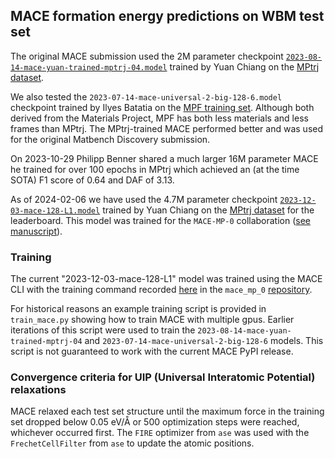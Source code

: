 ## MACE formation energy predictions on WBM test set

The original MACE submission used the 2M parameter checkpoint [`2023-08-14-mace-yuan-trained-mptrj-04.model`](https://figshare.com/ndownloader/files/42374049) trained by Yuan Chiang on the [MPtrj dataset](https://figshare.com/articles/dataset/23713842).

We also tested the `2023-07-14-mace-universal-2-big-128-6.model` checkpoint trained by Ilyes Batatia on the [MPF training set](https://figshare.com/articles/dataset/MPF_2021_2_8/19470599). Although both derived from the Materials Project, MPF has both less materials and less frames than MPtrj. The MPtrj-trained MACE performed better and was used for the original Matbench Discovery submission.

On 2023-10-29 Philipp Benner shared a much larger 16M parameter MACE he trained for over 100 epochs in MPtrj which achieved an (at the time SOTA) F1 score of 0.64 and DAF of 3.13.

As of 2024-02-06 we have used the 4.7M parameter checkpoint [`2023-12-03-mace-128-L1.model`](https://figshare.com/ndownloader/files/42374052) trained by Yuan Chiang on the [MPtrj dataset](https://figshare.com/articles/dataset/23713842) for the leaderboard. This model was trained for the `MACE-MP-0` collaboration ([see manuscript](https://arxiv.org/abs/2401.00096)).

### Training

The current "2023-12-03-mace-128-L1" model was trained using the MACE CLI with the training command recorded [here](https://github.com/ACEsuit/mace-mp/blob/main/mace_mp_0/2023-12-03-mace-128-L1.sh) in the `mace_mp_0` [repository](https://github.com/ACEsuit/mace-mp/tree/main).

For historical reasons an example training script is provided in `train_mace.py` showing how to train MACE with multiple gpus. Earlier iterations of this script were used to train the `2023-08-14-mace-yuan-trained-mptrj-04` and `2023-07-14-mace-universal-2-big-128-6` models. This script is not guaranteed to work with the current MACE PyPI release.

### Convergence criteria for UIP (Universal Interatomic Potential) relaxations

MACE relaxed each test set structure until the maximum force in the training set dropped below 0.05 eV/Å or 500 optimization steps were reached, whichever occurred first. The `FIRE` optimizer from `ase` was used with the `FrechetCellFilter` from `ase` to update the atomic positions.
